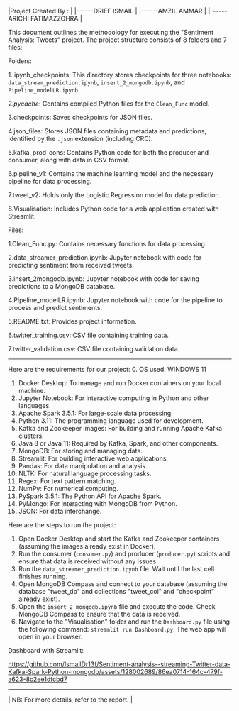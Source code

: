 
|Project Created By :      |
|------DRIEF ISMAIL        |
|------AMZIL AMMAR         |
|------ARICHI FATIMAZZOHRA |



This document outlines the methodology for executing the "Sentiment Analysis: Tweets" project. The project structure consists of 8 folders and 7 files:

Folders:

1..ipynb_checkpoints: This directory stores checkpoints for three notebooks: `data_stream_prediction.ipynb`, `insert_2_mongodb.ipynb`, and `Pipeline_modelLR.ipynb`.

2._pycache_: Contains compiled Python files for the `Clean_Func` model.

3.checkpoints: Saves checkpoints for JSON files.

4.json_files: Stores JSON files containing metadata and predictions, identified by the `.json` extension (including CRC).

5.kafka_prod_cons: Contains Python code for both the producer and consumer, along with data in CSV format.

6.pipeline_v1: Contains the machine learning model and the necessary pipeline for data processing.

7.tweet_v2: Holds only the Logistic Regression model for data prediction.

8.Visualisation: Includes Python code for a web application created with Streamlit.

Files:

1.Clean_Func.py: Contains necessary functions for data processing.

2.data_streamer_prediction.ipynb: Jupyter notebook with code for predicting sentiment from received tweets.

3.insert_2mongodb.ipynb: Jupyter notebook with code for saving predictions to a MongoDB database.

4.Pipeline_modelLR.ipynb: Jupyter notebook with code for the pipeline to process and predict sentiments.

5.README.txt: Provides project information.

6.twitter_training.csv: CSV file containing training data.

7.twitter_validation.csv: CSV file containing validation data.

------------------------------------------------------------------------------------------------
Here are the requirements for our project:
0. OS used: WINDOWS 11
1. Docker Desktop: To manage and run Docker containers on your local machine.
2. Jupyter Notebook: For interactive computing in Python and other languages.
3. Apache Spark 3.5.1: For large-scale data processing.
4. Python 3.11: The programming language used for development.
5. Kafka and Zookeeper images: For building and running Apache Kafka clusters.
6. Java 8 or Java 11: Required by Kafka, Spark, and other components.
7. MongoDB: For storing and managing data.
8. Streamlit: For building interactive web applications.
9. Pandas: For data manipulation and analysis.
10. NLTK: For natural language processing tasks.
11. Regex: For text pattern matching.
12. NumPy: For numerical computing.
13. PySpark 3.5.1: The Python API for Apache Spark.
14. PyMongo: For interacting with MongoDB from Python.
15. JSON: For data interchange.

Here are the steps to run the project:

1. Open Docker Desktop and start the Kafka and Zookeeper containers (assuming the images already exist in Docker).
2. Run the consumer (`consumer.py`) and producer (`producer.py`) scripts and ensure that data is received without any issues.
3. Run the `data_streamer_prediction.ipynb` file. Wait until the last cell finishes running.
4. Open MongoDB Compass and connect to your database (assuming the database "tweet_db" and collections "tweet_col" and "checkpoint" already exist).
5. Open the `insert_2_mongodb.ipynb` file and execute the code. Check MongoDB Compass to ensure that the data is received.
6. Navigate to the "Visualisation" folder and run the `Dashboard.py` file using the following command: `streamlit run Dashboard.py`. The web app will open in your browser.

Dashboard with Streamlit:

https://github.com/IsmailDr13f/Sentiment-analysis--streaming-Twitter-data-Kafka-Spark-Python-mongodb/assets/128002689/86ea0714-164c-479f-a623-8c2ee1dfcbd7

_______________________________________________
|  NB: For more details, refer to the report. |

